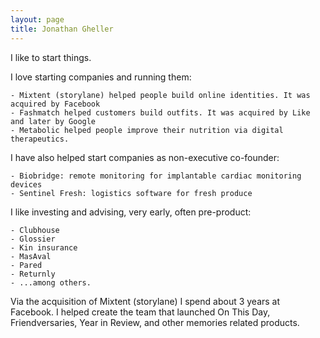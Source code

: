 ```yaml
---
layout: page
title: Jonathan Gheller
---
```



I like to start things. 

I  love starting companies and running them:

    - Mixtent (storylane) helped people build online identities. It was acquired by Facebook
    - Fashmatch helped customers build outfits. It was acquired by Like and later by Google
    - Metabolic helped people improve their nutrition via digital therapeutics. 

I have also helped start companies as non-executive co-founder:

    - Biobridge: remote monitoring for implantable cardiac monitoring devices
    - Sentinel Fresh: logistics software for fresh produce 

I like investing and advising, very early, often pre-product:

    - Clubhouse 
    - Glossier
    - Kin insurance 
    - MasAval
    - Pared
    - Returnly
    - ...among others. 

Via the acquisition of Mixtent (storylane) I spend about 3 years at Facebook. I helped create the team that launched On This Day, Friendversaries, Year in Review, and other memories related products. 

